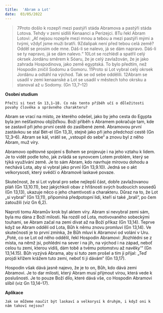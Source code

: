 ```yaml
---
title:  'Abram a Lot'
date:  03/05/2022
---
```


> <p></p>
> 7Proto došlo k rozepři mezi pastýři stáda Abramova a pastýři stáda Lotova. Tehdy v zemi sídlili Kenaanci a Perizejci. 8Tu řekl Abram Lotovi: „Ať nejsou rozepře mezi mnou a tebou a mezi pastýři mými a tvými, vždyť jsme muži bratři. 9Zdalipak není před tebou celá země? Odděl se prosím ode mne. Dáš-li se nalevo, já se dám napravo. Dáš-li se ty napravo, já se dám nalevo.“ 10Lot se rozhlédl a spatřil celý okrsek Jordánu směrem k Sóaru, že je celý zavlažován, že je jako zahrada Hospodinova, jako země egyptská. To bylo předtím, než Hospodin zničil Sodomu a Gomoru. 11Proto si Lot vybral celý okrsek Jordánu a odtáhl na východ. Tak se od sebe oddělili. 12Abram se usadil v zemi kenaanské a Lot se usadil v městech toho okrsku a stanoval až u Sodomy. (Gn 13,7–12)

**Osobní studium**

`Přečti si text Gn 13,1–18. Co nás tento příběh učí o důležitosti povahy člověka a správného charakteru?`

Abram se vrací na místo, ze kterého odešel, jako by jeho cesta do Egypta byla jen nešťastnou objížďkou. Boží příběh s Abramem pokračuje tam, kde se zastavil při jeho první cestě do zaslíbené země. Abramovou první zastávkou se stal Bét-el (Gn 13,3), stejně jako při jeho předchozí cestě (Gn 12,3–6). Abram se kál, vrátil se, „vstoupil do sebe“ a znovu byl z něho Abram, muž víry.

Abramovo opětovné spojení s Bohem se projevuje i na jeho vztahu k lidem. Je to vidět podle toho, jak zvládá se synovcem Lotem problém, který se týká využívání země. Je to sám Abram, kdo navrhuje mírovou dohodu a nechává Lota, aby si vybral jako první (Gn 13,9.10). Jedná se o akt velkorysosti, který svědčí o Abramově laskavé povaze.

Skutečnost, že si Lot vybral pro sebe nejlepší část, dobře zavlažovanou pláň (Gn 13,10.11), bez jakýchkoli obav z hříšnosti svých budoucích sousedů (Gn 13,13), ukazuje něco o jeho chamtivosti a charakteru. Důraz na to, že Lot „si vybral“ (Gn 13,11), připomíná předpotopní lidi, kteří si také „brali“, po čem zatoužili (viz Gn 6,2).

Naproti tomu Abramův krok byl aktem víry. Abram si nevybral zemi sám, byla mu dána z Boží milosti. Na rozdíl od Lota, motivovaného sobeckými touhami, se Abram začal na zemi dívat až na Boží příkaz (Gn 13,14). Teprve když se Abram oddělí od Lota, Bůh k němu znovu promluví (Gn 13,14). Ve skutečnosti je to první zmínka, že Bůh mluví k Abramovi od volání v Uru. „Poté, co se Lot od něho oddělil, řekl Hospodin Abramovi: ‚Rozhlédni se z místa, na němž jsi, pohlédni na sever i na jih, na východ i na západ, neboť celou tu zemi, kterou vidíš, dám tobě a tvému potomstvu až navěky‘“ (Gn 13,14.15). Bůh vyzývá Abrama, aby si tuto zem prošel a tím ji přijal: „Teď projdi křížem krážem tuto zemi, neboť ti ji dávám“ (Gn 13,17).

Hospodin však dává jasně najevo, že je to on, Bůh, kdo dává zemi Abramovi. Je to dar milosti, který Abram musí přijmout vírou, která vede k poslušnosti. Je to pouze Boží dílo, které dává vše, co Hospodin Abramovi slíbil (viz Gn 13,14–17).

**Aplikace**

`Jak se můžeme naučit být laskaví a velkorysí k druhým, i když oni k nám takoví nejsou?`